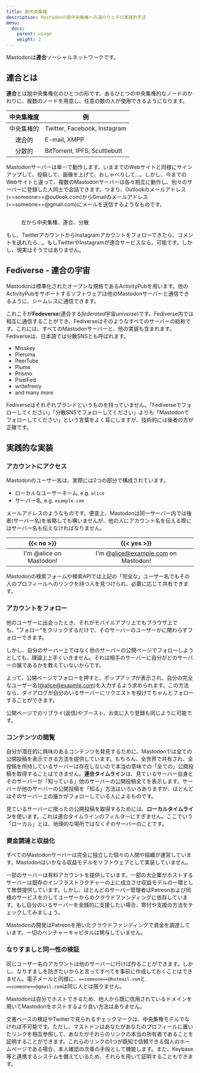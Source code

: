 ```yaml
---
title: 脱中央集権
description: Mastodonの脱中央集権への道のりとその実践的手法
menu:
  docs:
    parent: usage
    weight: 2
---
```


Mastodonは**連合**ソーシャルネットワークです。

## 連合とは

**連合**とは脱中央集権化のひとつの形です。あるひとつの中央集権的なノードのかわりに、複数のノードを用意し、任意の数の人が使用できるようになります。

|中央集権度|例|
|:---------------------:|--------|
|中央集権的|Twitter, Facebook, Instagram|
|連合的|E-mail, XMPP|
|分散的|BitTorrent, IPFS, Scuttlebutt|

Mastodonサーバーは単一で動作します。いままでのWebサイトと同様にサインアップして、投稿して、画像を上げて、おしゃべりして…。しかし、今までのWebサイトと違って、複数のMastodonサーバーは各々相互に動作し、別々のサーバーに登録した人同士で会話できます。つまり、Outlookのメールアドレス(==someone==@outlook.com)からGmailのメールアドレス(==someone==@gmail.com)にメールを送信するようなものです。

<figure>
  <img src="/decentralization.png" alt="" style="margin: 0; box-shadow: none">
  <figcaption><p>左から中央集権、連合、分散</p></figcaption>
</figure>

もし、TwitterアカウントからInstagramアカウントをフォローできたら、コメントを送れたら…。もしTwitterやInstagramが連合サービスなら。可能です。しかし、現実はそうではありません。

## Fediverse - 連合の宇宙

Mastodonは標準化されたオープンな規格であるActivityPubを用います。他のActivityPubをサポートするソフトウェアは他のMastodonサーバーと通信できるように、シームレスに通信できます。

これこそが**Fedeverse**(連合する*federated*宇宙*universe*)です。Fediverse内では相互に通信することができ、Fediverseはそのようなすべてのサーバーの総称です。これには、すべてのMastodonサーバーと、他の実装も含まれます。Fediverseは、日本語では分散SNSとも呼ばれます。

- Misskey
- Pleroma
- PeerTube
- Plume
- Prismo
- PixelFed
- writefreely
- and many more

Fediverseはそれぞれブランドというものを持っていません。「Fediverseでフォローしてください」「分散SNSでフォローしてください」よりも「Mastodonでフォローしてください」という言葉をよく耳にしますが、技術的には後者の方が正確です。

## 実践的な実装
### アカウントにアクセス

Mastodonのユーザー名は、実際には2つの部分で構成されています。

- ローカルなユーザーネーム, e.g. `alice`
- サーバー名, e.g. `example.com`

メールアドレスのようなものです。便宜上、Mastodonは同一サーバー内では後者(サーバー名)を省略しても構いませんが、他の人にアカウント名を伝える際にはサーバー名も伝えなければなりません。

|{{< no >}}|{{< yes >}}|
|:--------:|:---------:|
|I'm @alice on Mastodon!|I'm @alice@example.com on Mastodon!|

Mastodonの検索フォームや検索APIでは上記の「完全な」ユーザー名でもその人のプロフィールへのリンクを持つ人を見つけられ、必要に応じて共有できます。

### アカウントをフォロー

他のユーザーに出会ったとき、それがモバイルアプリ上でもブラウザ上でも、"フォロー"をクリックするだけで、そのサーバーのユーザーかに関わらずフォローできます。

しかし、自分のサーバー上ではなく他のサーバーの公開ページでフォローしようとしても、理論上上手くいきません。それは相手のサーバーに自分がどのサーバーの誰であるかを教えていないからです。

よって、公開ページでフォローを押すと、ポップアップが表示され、自分の完全なユーザー名(@alice@exapmle.com)を入力するよう求められます。この方法なら、ダイアログが自分のいるサーバーにリクエストを投げてちゃんとフォローすることができます。

公開ページでのリプライ(返信)やブースト、お気に入り登録も同じように可能です。

### コンテンツの閲覧

自分が潜在的に興味のあるコンテンツを発見するために、Mastodonでは全ての公開投稿を表示できる方法を提供しています。もちろん、全世界で共有され、全投稿を所持しているサーバーは存在しないので本当の意味での「全ての」公開投稿を取得することはできません。**連合タイムライン**は、見ているサーバー自身とそのサーバーが「知っている」他のサーバーの公開投稿全てを表示します。サーバーが他のサーバーの公開投稿を「知る」方法はいろいろありますが、ほとんどはそのサーバー上の誰かがフォローしている人によるものです。

見ているサーバーに限ったの公開投稿を取得するためには、**ローカルタイムライン**を使います。これは連合タイムラインのフィルターにすぎません。ここでいう「ローカル」とは、地理的な場所ではなくそのサーバーのことです。

### 資金調達と収益化

すべてのMastodonサーバーは完全に独立した個々の人間や組織が運営しています。Mastodonはいかなる収益モデルをソフトウェアとして実装していません。

一部のサーバーは有料アカウントを提供しています。一部の大企業がホストするサーバーは既存のインフラストラクチャーの上に成立させ収益モデルの一環として無償提供しています。しかし、ほとんどのサーバー管理者はPatreonおよび同様のサービスを介してユーザーからのクラウドファンディングに依存しています。もし自分のいるサーバーを金銭的に支援したい場合、寄付や支援の方法をチェックしてみましょう。

Mastodonの開発はPatreonを用いたクラウドファンディングで資金を調達しています。一切のベンチャーキャピタルは関与していません。

### なりすましと同一性の検証

同じユーザー名のアカウントは他のサーバーに行けば作ることができます。しかし、なりすましを防ぎたいからと言ってすべてを事前に作成しておくことはできません。電子メールと同様に、`==someone==@hotmail.vom`と`==someone==@gmail.com`は同じ人とは限りません。

Mastodonは自分でホストできるため、他人から既に信用されているドメインを用いてMastodonをホストするより良い方法はありません。

文書ベースの検証やTwitterで見られるチェックマークは、中央集権モデルでなければ不可能です。ただし、マストドンはあなたがあなたのプロフィールに置いたリンクを相互参照して、あなたがそれらのリンクの本当の所有者であることを証明することができます。これらのリンクの1つが既知で信頼できる個人のホームページである場合、本人確認の次善の手段として機能します。また、Keybase等と連携するシステムを備えているため、それらを用いて証明することもできます。